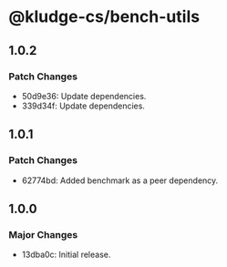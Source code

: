 # @kludge-cs/bench-utils

## 1.0.2

### Patch Changes

- 50d9e36: Update dependencies.
- 339d34f: Update dependencies.

## 1.0.1

### Patch Changes

- 62774bd: Added benchmark as a peer dependency.

## 1.0.0

### Major Changes

- 13dba0c: Initial release.
